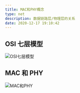 ```yaml
---
title: MAC和PHY概念
type: net
description: 数据链路层/物理层的关系
date: 2020-12-17 19:10:42
---
```


## OSI 七层模型

![OSI七层模型](/images/osi.png)

## MAC 和 PHY

![MAC和PHY](/images/mac_phy.png)